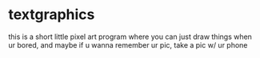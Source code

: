 # textgraphics
this is a short little pixel art program where you can just draw things when ur bored, and maybe if u wanna remember ur pic, take a pic w/ ur phone
